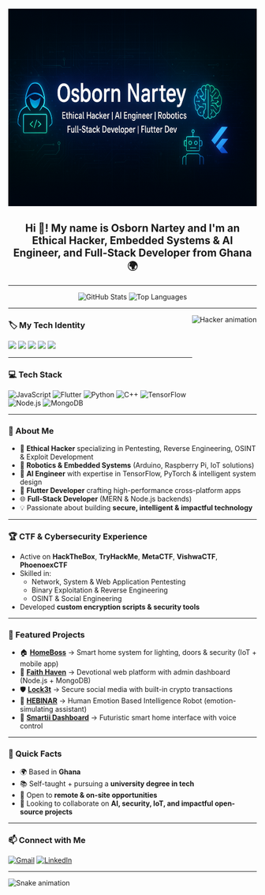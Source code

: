 <p align="center">
  <img src="banner.png" width="1000" height="400" alt="Osborn Nartey - Ethical Hacker | AI Engineer | Robotics | Developer" />
</p>

<h2 align="center">Hi 👋! My name is <b>Osborn Nartey</b> and I'm an <b>Ethical Hacker</b>, <b>Embedded Systems & AI Engineer</b>, and <b>Full-Stack Developer</b> from Ghana 🌍</h2>

---

<div align="center">
  <img src="https://github-readme-stats.vercel.app/api?username=OptimusO7&show_icons=true&include_all_commits=true&count_private=true&theme=dracula&hide_border=false" height="150" alt="GitHub Stats" />
  <img src="https://github-readme-stats.vercel.app/api/top-langs?username=OptimusO7&layout=compact&langs_count=6&theme=dracula&hide_border=false" height="150" alt="Top Languages" />
</div>

---

<img align="right" height="160" src="https://media2.giphy.com/media/v1.Y2lkPTc5MGI3NjExdndraDVzY2drejhqNTlzZTJ5MHQ2dm03ZmUxbWFkODUxbXN5eW5qMiZlcD12MV9pbnRlcm5hbF9naWZfYnlfaWQmY3Q9Zw/EoH4Wpu8suiNTLpI6j/giphy.gif" alt="Hacker animation" />

### 🏷️ My Tech Identity  
<div align="left">
  <img src="https://img.shields.io/badge/Ethical_Hacker-%2300C853.svg?&style=for-the-badge&logo=kalilinux&logoColor=white" />
  <img src="https://img.shields.io/badge/AI_Engineer-%23FF6F00.svg?&style=for-the-badge&logo=tensorflow&logoColor=white" />
  <img src="https://img.shields.io/badge/Robotics_Dev-%2300628E.svg?&style=for-the-badge&logo=arduino&logoColor=white" />
  <img src="https://img.shields.io/badge/Flutter_Dev-%2302569B.svg?&style=for-the-badge&logo=flutter&logoColor=white" />
  <img src="https://img.shields.io/badge/Full_Stack_Developer-%23121011.svg?&style=for-the-badge&logo=node.js&logoColor=white" />
</div>

---

### 💻 Tech Stack  
<div align="left">
  <img src="https://cdn.jsdelivr.net/gh/devicons/devicon/icons/javascript/javascript-original.svg" height="30" alt="JavaScript" />
  <img src="https://cdn.jsdelivr.net/gh/devicons/devicon/icons/flutter/flutter-original.svg" height="30" alt="Flutter" />
  <img src="https://cdn.jsdelivr.net/gh/devicons/devicon/icons/python/python-original.svg" height="30" alt="Python" />
  <img src="https://cdn.jsdelivr.net/gh/devicons/devicon/icons/cplusplus/cplusplus-original.svg" height="30" alt="C++" />
  <img src="https://cdn.jsdelivr.net/gh/devicons/devicon/icons/tensorflow/tensorflow-original.svg" height="30" alt="TensorFlow" />
  <img src="https://cdn.jsdelivr.net/gh/devicons/devicon/icons/nodejs/nodejs-original.svg" height="30" alt="Node.js" />
  <img src="https://cdn.jsdelivr.net/gh/devicons/devicon/icons/mongodb/mongodb-original.svg" height="30" alt="MongoDB" />
</div>

---

### 🚀 About Me  
- 🔐 **Ethical Hacker** specializing in Pentesting, Reverse Engineering, OSINT & Exploit Development  
- 🤖 **Robotics & Embedded Systems** (Arduino, Raspberry Pi, IoT solutions)  
- 🧠 **AI Engineer** with expertise in TensorFlow, PyTorch & intelligent system design  
- 📱 **Flutter Developer** crafting high-performance cross-platform apps  
- 🌐 **Full-Stack Developer** (MERN & Node.js backends)  
- 💡 Passionate about building **secure, intelligent & impactful technology**  

---

### 🏆 CTF & Cybersecurity Experience  
- Active on **HackTheBox**, **TryHackMe**, **MetaCTF**, **VishwaCTF**, **PhoenoexCTF**  
- Skilled in:  
  - Network, System & Web Application Pentesting  
  - Binary Exploitation & Reverse Engineering  
  - OSINT & Social Engineering  
- Developed **custom encryption scripts & security tools**  

---

### 🔨 Featured Projects  
- 🏠 **[HomeBoss](#)** → Smart home system for lighting, doors & security (IoT + mobile app)  
- 🙏 **[Faith Haven](#)** → Devotional web platform with admin dashboard (Node.js + MongoDB)  
- 🛡 **[Lock3t](#)** → Secure social media with built-in crypto transactions  
- 🤖 **[HEBINAR](#)** → Human Emotion Based Intelligence Robot (emotion-simulating assistant)  
- 🚀 **[Smartii Dashboard](#)** → Futuristic smart home interface with voice control  

---

### 📌 Quick Facts  
- 🌍 Based in **Ghana**  
- 📚 Self-taught + pursuing a **university degree in tech**  
- 💼 Open to **remote & on-site opportunities**  
- 🤝 Looking to collaborate on **AI, security, IoT, and impactful open-source projects**  

---

### 📫 Connect with Me  
<div align="left">
  <a href="mailto:your.email@gmail.com"><img src="https://img.shields.io/static/v1?message=Gmail&logo=gmail&label=&color=D14836&logoColor=white&labelColor=&style=for-the-badge" height="35" alt="Gmail" /></a>
  <a href="https://www.linkedin.com/in/YOUR-LINKEDIN"><img src="https://img.shields.io/static/v1?message=LinkedIn&logo=linkedin&label=&color=0077B5&logoColor=white&labelColor=&style=for-the-badge" height="35" alt="LinkedIn" /></a>
</div>

---

<img src="https://raw.githubusercontent.com/maurodesouza/maurodesouza/output/snake.svg" alt="Snake animation" />
